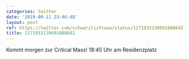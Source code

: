```yaml
---
categories: twitter
date: '2019-09-11 23:46:48'
layout: post
ref: https://twitter.com/schwarzlichtwue/status/1171933139691888642
title: 1171933139691888642
---
```

Kommt morgen zur Critical Mass! 18:45 Uhr am Residenzplatz 